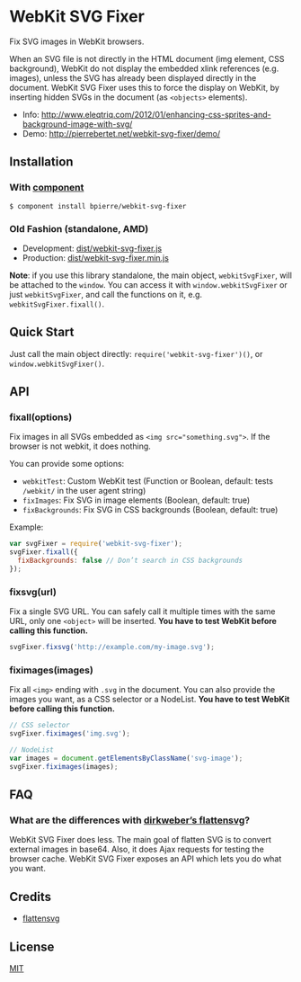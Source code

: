 # WebKit SVG Fixer

Fix SVG images in WebKit browsers.

When an SVG file is not directly in the HTML document (img element, CSS background), WebKit do not display the embedded xlink references (e.g. images), unless the SVG has already been displayed directly in the document.
WebKit SVG Fixer uses this to force the display on WebKit, by inserting hidden SVGs in the document (as `<objects>` elements).

- Info: http://www.eleqtriq.com/2012/01/enhancing-css-sprites-and-background-image-with-svg/
- Demo: http://pierrebertet.net/webkit-svg-fixer/demo/

## Installation

### With [component](https://github.com/component/component#readme)

    $ component install bpierre/webkit-svg-fixer

### Old Fashion (standalone, AMD)

- Development: [dist/webkit-svg-fixer.js](https://raw.github.com/bpierre/webkit-svg-fixer/master/dist/webkit-svg-fixer.js)
- Production: [dist/webkit-svg-fixer.min.js](https://raw.github.com/bpierre/webkit-svg-fixer/master/dist/webkit-svg-fixer.min.js)

**Note**: if you use this library standalone, the main object, `webkitSvgFixer`, will be attached to the `window`. You can access it with `window.webkitSvgFixer` or just `webkitSvgFixer`, and call the functions on it, e.g. `webkitSvgFixer.fixall()`.

## Quick Start

Just call the main object directly: `require('webkit-svg-fixer')()`, or `window.webkitSvgFixer()`.

## API

### fixall(options)

Fix images in all SVGs embedded as `<img src="something.svg">`. If the browser is not webkit, it does nothing.

You can provide some options:

 - `webkitTest`: Custom WebKit test (Function or Boolean, default: tests `/webkit/` in the user agent string)
 - `fixImages`: Fix SVG in image elements (Boolean, default: true)
 - `fixBackgrounds`: Fix SVG in CSS backgrounds (Boolean, default: true)

Example:

```js
var svgFixer = require('webkit-svg-fixer');
svgFixer.fixall({
  fixBackgrounds: false // Don’t search in CSS backgrounds
});
```

### fixsvg(url)

Fix a single SVG URL. You can safely call it multiple times with the same URL, only one `<object>` will be inserted. **You have to test WebKit before calling this function.**

```js
svgFixer.fixsvg('http://example.com/my-image.svg');
```

### fiximages(images)

Fix all `<img>` ending with `.svg` in the document. You can also provide the images you want, as a CSS selector or a NodeList. **You have to test WebKit before calling this function.**

```js
// CSS selector
svgFixer.fiximages('img.svg');

// NodeList
var images = document.getElementsByClassName('svg-image');
svgFixer.fiximages(images);
```

## FAQ

### What are the differences with [dirkweber’s flattensvg](https://github.com/dirkweber/flattensvg.js)?

WebKit SVG Fixer does less. The main goal of flatten SVG is to convert external images in base64. Also, it does Ajax requests for testing the browser cache. WebKit SVG Fixer exposes an API which lets you do what you want.

## Credits

* [flattensvg](https://github.com/dirkweber/flattensvg.js)

## License

  [MIT](http://pierre.mit-license.org/)
